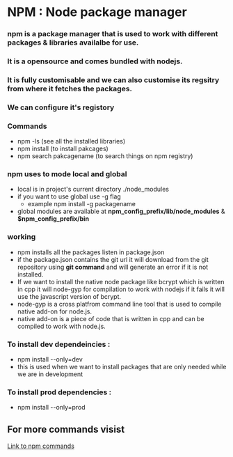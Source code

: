 # NPM : Node package manager 

### npm is a package manager that is used to work with different packages & libraries availalbe for use.
### It is a opensource and comes bundled with nodejs.
### It is fully customisable and we can also customise its regsitry from where it fetches the packages.
### We can configure it's registory

### Commands 
* npm -ls (see all the installed libraries)
* npm install (to install pakcages)
* npm search pakcagename (to search things on npm registry)


### npm uses to mode local and global 
* local is in project's current directory ./node_modules
* if you want to use global use -g flag
  * example npm install -g packagename
* global modules are available at **npm_config_prefix/lib/node_modules** & **$npm_config_prefix/bin**


### working 
* npm installs all the packages listen in package.json
* if the package.json contains the git url it will download from the git repository using **git command** and will generate an error if it is not installed.
* If we want to install the native node package like bcrypt which is written in cpp it will node-gyp for compilation to work with nodejs if it fails it will use the javascript version of bcrypt.
* node-gyp is a cross platfrom command line tool that is used to compile native add-on for node.js.
* native add-on is a piece of code that is written in cpp and can be compiled to work with node.js.

### To install dev dependeincies : 
* npm install --only=dev
* this is used when we want to install packages that are only needed while we are in development

### To install prod dependencies : 
* npm install --only=prod


## For more commands visist 
[Link to npm commands](https://docs.npmjs.com/cli/v11/commands/npm-start)
